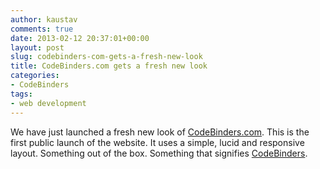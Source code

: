 ```yaml
---
author: kaustav
comments: true
date: 2013-02-12 20:37:01+00:00
layout: post
slug: codebinders-com-gets-a-fresh-new-look
title: CodeBinders.com gets a fresh new look
categories:
- CodeBinders
tags:
- web development
---
```


We have just launched a fresh new look of [CodeBinders.com](http://www.codebinders.com). This is the first public launch of the website. It uses a simple, lucid and responsive layout. Something out of the box. Something that signifies [CodeBinders](http://www.codebinders.com).
